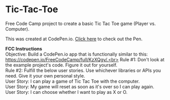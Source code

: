 # Tic-Tac-Toe
Free Code Camp project to create a basic Tic Tac Toe game (Player vs. Computer). <br>

This was created at CodePen.io. <a href="http://codepen.io/domarp/pen/OXYPaq">Click here</a> to check out the Pen. 

<b>FCC Instructions</b><br>
Objective: Build a CodePen.io app that is functionally similar to this: https://codepen.io/FreeCodeCamp/full/KzXQgy/.<br>
Rule #1: Don't look at the example project's code. Figure it out for yourself.<br>
Rule #2: Fulfill the below user stories. Use whichever libraries or APIs you need. Give it your own personal style.<br>
User Story: I can play a game of Tic Tac Toe with the computer.<br>
User Story: My game will reset as soon as it's over so I can play again.<br>
User Story: I can choose whether I want to play as X or O.


